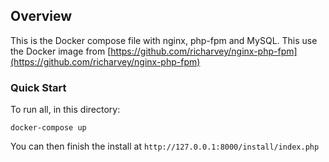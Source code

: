 ## Overview
This is the Docker compose file with nginx, php-fpm and MySQL. 
This use the Docker image from [https://github.com/richarvey/nginx-php-fpm](https://github.com/richarvey/nginx-php-fpm)

### Quick Start
To run all, in this directory:
```
docker-compose up
```

You can then finish the install at ```http://127.0.0.1:8000/install/index.php```
